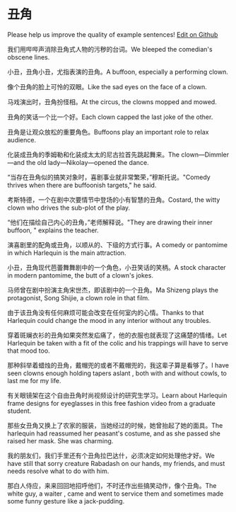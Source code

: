 # 丑角

Please help us improve the quality of example sentences! [Edit on Github](https://github.com/jiyushe/jiyu-example-sentence-source/blob/main/chinese/choujue.md)

<p><span class="chinese">我们用哔哔声消除丑角式人物的污秽的台词。</span><span class="english">We bleeped the comedian's obscene lines.</span></p>

<p><span class="chinese">小丑，丑角小丑，尤指表演的丑角。</span><span class="english">A buffoon, especially a performing clown.</span></p>

<p><span class="chinese">像个丑角的脸上可怜的双眼。</span><span class="english">Like the sad eyes on the face of a clown.</span></p>

<p><span class="chinese">马戏演出时，丑角扮怪相。</span><span class="english">At the circus, the clowns mopped and mowed.</span></p>

<p><span class="chinese">丑角的笑话一个比一个好。</span><span class="english">Each clown capped the last joke of the other.</span></p>

<p><span class="chinese">丑角是让观众放松的重要角色。</span><span class="english">Buffoons play an important role to relax audience.</span></p>

<p><span class="chinese">化装成丑角的季姆勒和化装成太太的尼古拉首先跳起舞来。</span><span class="english">The clown—Dimmler—and the old lady—Nikolay—opened the dance.</span></p>

<p><span class="chinese">“当存在丑角似的搞笑对象时，喜剧事业就非常繁荣，”穆斯托说。</span><span class="english">"Comedy thrives when there are buffoonish targets," he said.</span></p>

<p><span class="chinese">考斯特德，一个在剧中次要情节中登场的小有智慧的丑角。</span><span class="english">Costard, the witty clown who drives the sub-plot of the play.</span></p>

<p><span class="chinese">“他们在描绘自己内心的丑角，”老师解释说。</span><span class="english">"They are drawing their inner buffoon, " explains the teacher.</span></p>

<p><span class="chinese">演喜剧里的配角或丑角，以顺从的、下级的方式行事。</span><span class="english">A comedy or pantomime in which Harlequin is the main attraction.</span></p>

<p><span class="chinese">小丑，丑角现代芭蕾舞舞剧中的一个角色，小丑笑话的笑柄。</span><span class="english">A stock character in modern pantomime, the butt of a clown's jokes.</span></p>

<p><span class="chinese">马师曾在剧中扮演主角宋世杰，即该剧中的一个丑角。</span><span class="english">Ma Shizeng plays the protagonist, Song Shijie, a clown role in that film.</span></p>

<p><span class="chinese">由于该丑角没有任何麻烦可能会改变在任何室内的心情。</span><span class="english">Thanks to that Harlequin could change the mood in any interior without any troubles.</span></p>

<p><span class="chinese">穿着斑斓衣衫的丑角如果突然发疝痛了，他的衣服也就表现了这痛楚的情绪。</span><span class="english">Let Harlequin be taken with a fit of the colic and his trappings will have to serve that mood too.</span></p>

<p><span class="chinese">那种斜举着蜡烛的丑角，戴帽兜的或者不戴帽兜的，我这辈子算是看够了。</span><span class="english">I have seen clowns enough holding tapers aslant , both with and without cowls, to last me for my life.</span></p>

<p><span class="chinese">有关眼镜架在这个自由丑角时尚视频设计的研究生学习。</span><span class="english">Learn about Harlequin frame designs for eyeglasses in this free fashion video from a graduate student.</span></p>

<p><span class="chinese">那些女丑角又换上了农家的服装，当她经过的时候，她曾抬起了她的面具。</span><span class="english">The harlequin had reassumed her peasant's costume, and as she passed she raised her mask. She was charming.</span></p>

<p><span class="chinese">我的朋友们，我们手里还有个丑角拉巴达什，必须决定如何处理他才好。</span><span class="english">We have still that sorry creature Rabadash on our hands, my friends, and must needs resolve what to do with him.</span></p>

<p><span class="chinese">那白人侍应，来来回回地招呼他们，不时还作出些搞笑动作，像个丑角。</span><span class="english">The white guy, a waiter , came and went to service them and sometimes made some funny gesture like a jack-pudding.</span></p>

